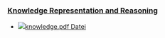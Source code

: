 ### [Knowledge Representation and Reasoning](https://moodle.jku.at/jku/course/view.php?id=11676#section-9)


* [![](https://moodle.jku.at/jku/theme/image.php/classic/core/1600773234/f/pdf-24)knowledge.pdf Datei](https://moodle.jku.at/jku/mod/resource/view.php?id=4401260)

